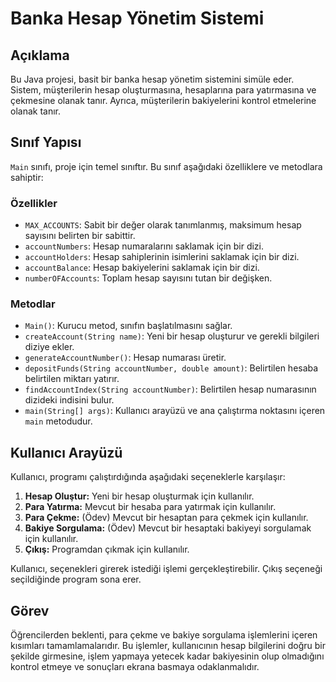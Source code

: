 # Banka Hesap Yönetim Sistemi

## Açıklama

Bu Java projesi, basit bir banka hesap yönetim sistemini simüle eder. Sistem, müşterilerin hesap oluşturmasına, hesaplarına para yatırmasına ve çekmesine olanak tanır. Ayrıca, müşterilerin bakiyelerini kontrol etmelerine olanak tanır.

## Sınıf Yapısı

`Main` sınıfı, proje için temel sınıftır. Bu sınıf aşağıdaki özelliklere ve metodlara sahiptir:

### Özellikler

- `MAX_ACCOUNTS`: Sabit bir değer olarak tanımlanmış, maksimum hesap sayısını belirten bir sabittir.
- `accountNumbers`: Hesap numaralarını saklamak için bir dizi.
- `accountHolders`: Hesap sahiplerinin isimlerini saklamak için bir dizi.
- `accountBalance`: Hesap bakiyelerini saklamak için bir dizi.
- `numberOFAccounts`: Toplam hesap sayısını tutan bir değişken.

### Metodlar

- `Main()`: Kurucu metod, sınıfın başlatılmasını sağlar.
- `createAccount(String name)`: Yeni bir hesap oluşturur ve gerekli bilgileri diziye ekler.
- `generateAccountNumber()`: Hesap numarası üretir.
- `depositFunds(String accountNumber, double amount)`: Belirtilen hesaba belirtilen miktarı yatırır.
- `findAccountIndex(String accountNumber)`: Belirtilen hesap numarasının dizideki indisini bulur.
- `main(String[] args)`: Kullanıcı arayüzü ve ana çalıştırma noktasını içeren `main` metodudur.

## Kullanıcı Arayüzü

Kullanıcı, programı çalıştırdığında aşağıdaki seçeneklerle karşılaşır:

1. **Hesap Oluştur:** Yeni bir hesap oluşturmak için kullanılır.
2. **Para Yatırma:** Mevcut bir hesaba para yatırmak için kullanılır.
3. **Para Çekme:** (Ödev) Mevcut bir hesaptan para çekmek için kullanılır.
4. **Bakiye Sorgulama:** (Ödev) Mevcut bir hesaptaki bakiyeyi sorgulamak için kullanılır.
5. **Çıkış:** Programdan çıkmak için kullanılır.

Kullanıcı, seçenekleri girerek istediği işlemi gerçekleştirebilir. Çıkış seçeneği seçildiğinde program sona erer.

## Görev

Öğrencilerden beklenti, para çekme ve bakiye sorgulama işlemlerini içeren kısımları tamamlamalarıdır. Bu işlemler, kullanıcının hesap bilgilerini doğru bir şekilde girmesine, işlem yapmaya yetecek kadar bakiyesinin olup olmadığını kontrol etmeye ve sonuçları ekrana basmaya odaklanmalıdır.
